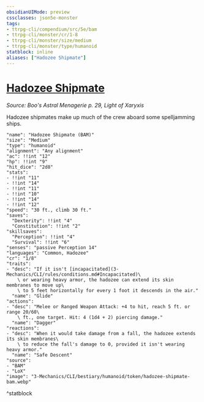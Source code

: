 ```yaml
---
obsidianUIMode: preview
cssclasses: json5e-monster
tags:
- ttrpg-cli/compendium/src/5e/bam
- ttrpg-cli/monster/cr/1-8
- ttrpg-cli/monster/size/medium
- ttrpg-cli/monster/type/humanoid
statblock: inline
aliases: ["Hadozee Shipmate"]
---
```

# [Hadozee Shipmate](3-Mechanics\CLI\bestiary\humanoid/hadozee-shipmate-bam.md)
*Source: Boo's Astral Menagerie p. 29, Light of Xaryxis*  

Hadozee shipmates make up much of the crew aboard some spelljamming ships.

```statblock
"name": "Hadozee Shipmate (BAM)"
"size": "Medium"
"type": "humanoid"
"alignment": "Any alignment"
"ac": !!int "12"
"hp": !!int "9"
"hit_dice": "2d8"
"stats":
- !!int "11"
- !!int "14"
- !!int "11"
- !!int "10"
- !!int "14"
- !!int "12"
"speed": "30 ft., climb 30 ft."
"saves":
  "Dexterity": !!int "4"
  "Constitution": !!int "2"
"skillsaves":
  "Perception": !!int "4"
  "Survival": !!int "6"
"senses": "passive Perception 14"
"languages": "Common, Hadozee"
"cr": "1/8"
"traits":
- "desc": "If it isn't [incapacitated](3-Mechanics/CLI/rules/conditions.md#Incapacitated)\
    \ or wearing heavy armor, the hadozee can extend its skin membranes to move up\
    \ to 5 feet horizontally for every 1 foot it descends in the air."
  "name": "Glide"
"actions":
- "desc": "Melee or Ranged Weapon Attack: +4 to hit, reach 5 ft. or range 20/60\
    \ ft., one target. Hit: 4 (1d4 + 2) piercing damage."
  "name": "Dagger"
"reactions":
- "desc": "When it would take damage from a fall, the hadozee extends its skin membranes\
    \ to reduce the fall's damage to 0, provided it isn't wearing heavy armor."
  "name": "Safe Descent"
"source":
- "BAM"
- "LoX"
"image": "3-Mechanics/CLI/bestiary/humanoid/token/hadozee-shipmate-bam.webp"
```
^statblock